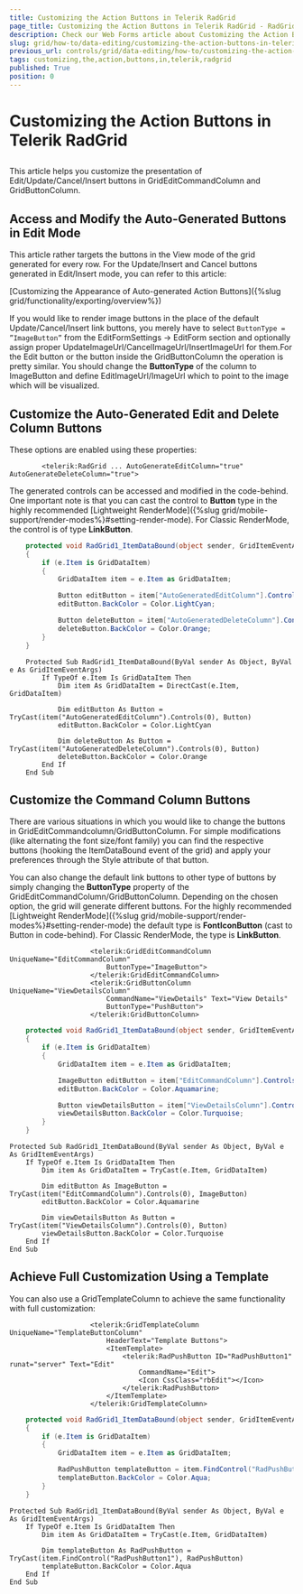 ```yaml
---
title: Customizing the Action Buttons in Telerik RadGrid
page_title: Customizing the Action Buttons in Telerik RadGrid - RadGrid
description: Check our Web Forms article about Customizing the Action Buttons in Telerik RadGrid.
slug: grid/how-to/data-editing/customizing-the-action-buttons-in-telerik-radgrid
previous_url: controls/grid/data-editing/how-to/customizing-the-action-buttons-in-telerik-radgrid
tags: customizing,the,action,buttons,in,telerik,radgrid
published: True
position: 0
---
```


# Customizing the Action Buttons in Telerik RadGrid



##

This article helps you customize the presentation of Edit/Update/Cancel/Insert buttons in GridEditCommandColumn and GridButtonColumn.

## Access and Modify the Auto-Generated Buttons in Edit Mode

This article rather targets the buttons in the View mode of the grid generated for every row. For the Update/Insert and Cancel buttons generated in Edit/Insert mode, you can refer to this article:

[Customizing the Appearance of Auto-generated Action Buttons]({%slug grid/functionality/exporting/overview%})

If you would like to render image buttons in the place of the default Update/Cancel/Insert link buttons, you merely have to select `ButtonType = ”ImageButton”` from the EditFormSettings -> EditForm section and optionally assign proper UpdateImageUrl/CancelImageUrl/InsertImageUrl for them.For the Edit button or the button inside the GridButtonColumn the operation is pretty similar. You should change the **ButtonType** of the column to ImageButton and define EditImageUrl/ImageUrl which to point to the image which will be visualized.

## Customize the Auto-Generated Edit and Delete Column Buttons

These options are enabled using these properties:
````ASP.NET
        <telerik:RadGrid ... AutoGenerateEditColumn="true" AutoGenerateDeleteColumn="true">
````

The generated controls can be accessed and modified in the code-behind. One important note is that you can cast the control to **Button** type in the highly recommended [Lightweight RenderMode]({%slug grid/mobile-support/render-modes%}#setting-render-mode). For Classic RenderMode, the control is of type **LinkButton**.

````C#
    protected void RadGrid1_ItemDataBound(object sender, GridItemEventArgs e)
    {
        if (e.Item is GridDataItem)
        {
            GridDataItem item = e.Item as GridDataItem;

            Button editButton = item["AutoGeneratedEditColumn"].Controls[0] as Button;
            editButton.BackColor = Color.LightCyan;

            Button deleteButton = item["AutoGeneratedDeleteColumn"].Controls[0] as Button;
            deleteButton.BackColor = Color.Orange;
        }
    }
````
````VB.NET
    Protected Sub RadGrid1_ItemDataBound(ByVal sender As Object, ByVal e As GridItemEventArgs)
        If TypeOf e.Item Is GridDataItem Then
            Dim item As GridDataItem = DirectCast(e.Item, GridDataItem)

            Dim editButton As Button = TryCast(item("AutoGeneratedEditColumn").Controls(0), Button)
            editButton.BackColor = Color.LightCyan

            Dim deleteButton As Button = TryCast(item("AutoGeneratedDeleteColumn").Controls(0), Button)
            deleteButton.BackColor = Color.Orange
        End If
    End Sub
````


## Customize the Command Column Buttons

There are various situations in which you would like to change the buttons in GridEditCommandcolumn/GridButtonColumn. For simple modifications (like alternating the font size/font family) you can find the respective buttons (hooking the ItemDataBound event of the grid) and apply your preferences through the Style attribute of that button.

You can also change the default link buttons to other type of buttons by simply changing the **ButtonType** property of the GridEditCommandColumn/GridButtonColumn. Depending on the chosen option, the grid will generate different buttons. For the highly recommended [Lightweight RenderMode]({%slug grid/mobile-support/render-modes%}#setting-render-mode) the default type is **FontIconButton** (cast to Button in code-behind). For Classic RenderMode, the type is **LinkButton**.



````ASP.NET
                    <telerik:GridEditCommandColumn UniqueName="EditCommandColumn"
                        ButtonType="ImageButton">
                    </telerik:GridEditCommandColumn>
                    <telerik:GridButtonColumn UniqueName="ViewDetailsColumn"
                        CommandName="ViewDetails" Text="View Details"
                        ButtonType="PushButton">
                    </telerik:GridButtonColumn>
````
````C#
    protected void RadGrid1_ItemDataBound(object sender, GridItemEventArgs e)
    {
        if (e.Item is GridDataItem)
        {
            GridDataItem item = e.Item as GridDataItem;

            ImageButton editButton = item["EditCommandColumn"].Controls[0] as ImageButton;
            editButton.BackColor = Color.Aquamarine;

            Button viewDetailsButton = item["ViewDetailsColumn"].Controls[0] as Button;
            viewDetailsButton.BackColor = Color.Turquoise;
        }
    }
````
````VB.NET
Protected Sub RadGrid1_ItemDataBound(ByVal sender As Object, ByVal e As GridItemEventArgs)
    If TypeOf e.Item Is GridDataItem Then
        Dim item As GridDataItem = TryCast(e.Item, GridDataItem)
        
        Dim editButton As ImageButton = TryCast(item("EditCommandColumn").Controls(0), ImageButton)
        editButton.BackColor = Color.Aquamarine
        
        Dim viewDetailsButton As Button = TryCast(item("ViewDetailsColumn").Controls(0), Button)
        viewDetailsButton.BackColor = Color.Turquoise
    End If
End Sub
````



## Achieve Full Customization Using a Template

You can also use a GridTemplateColumn to achieve the same functionality with full customization:

````ASP.NET
                    <telerik:GridTemplateColumn UniqueName="TemplateButtonColumn"
                        HeaderText="Template Buttons">
                        <ItemTemplate>
                            <telerik:RadPushButton ID="RadPushButton1" runat="server" Text="Edit"
                                CommandName="Edit">
                                <Icon CssClass="rbEdit"></Icon>
                            </telerik:RadPushButton>
                        </ItemTemplate>
                    </telerik:GridTemplateColumn>
````
````C#
    protected void RadGrid1_ItemDataBound(object sender, GridItemEventArgs e)
    {
        if (e.Item is GridDataItem)
        {
            GridDataItem item = e.Item as GridDataItem;

            RadPushButton templateButton = item.FindControl("RadPushButton1") as RadPushButton;
            templateButton.BackColor = Color.Aqua;
        }
    }
````
````VB.NET
Protected Sub RadGrid1_ItemDataBound(ByVal sender As Object, ByVal e As GridItemEventArgs)
    If TypeOf e.Item Is GridDataItem Then
        Dim item As GridDataItem = TryCast(e.Item, GridDataItem)
        
        Dim templateButton As RadPushButton = TryCast(item.FindControl("RadPushButton1"), RadPushButton)
        templateButton.BackColor = Color.Aqua
    End If
End Sub
````


